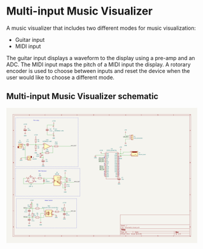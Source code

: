 # Multi-input Music Visualizer

A music visualizer that includes two different modes for music visualization:
* Guitar input
* MIDI input

The guitar input displays a waveform to the display using a pre-amp and an ADC. The MIDI input maps the pitch of a MIDI input the display. A rotorary encoder is used to choose between inputs and reset the device when the user would like to choose a different mode.

## Multi-input Music Visualizer schematic
![Schematic](Hardware/Schematic.png)
